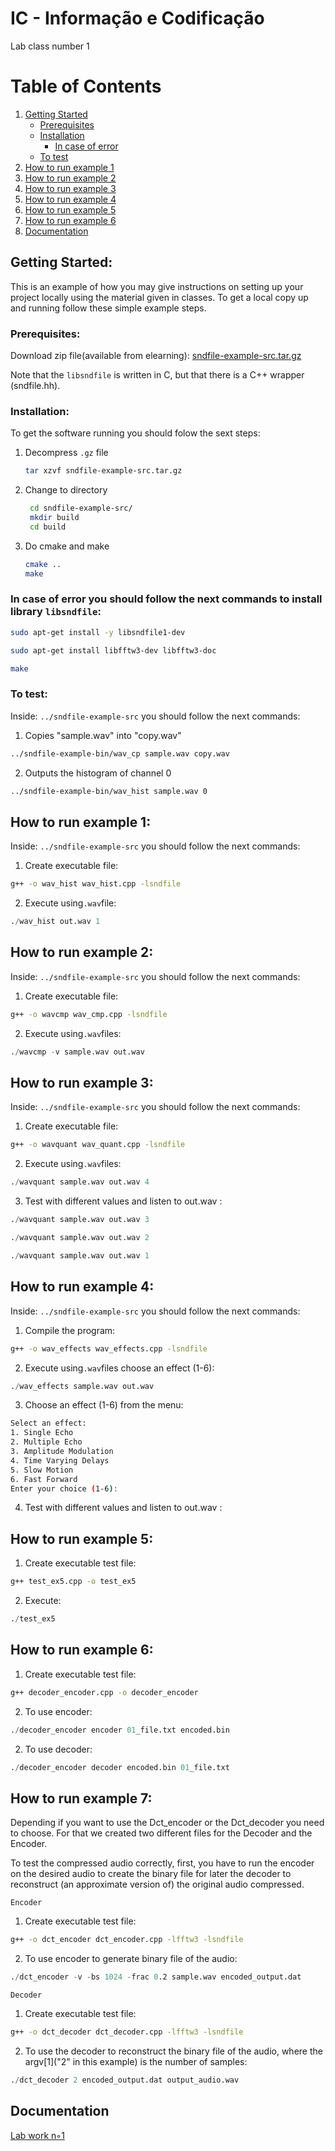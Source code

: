 
# IC - Informação e Codificação

Lab class number 1

# Table of Contents

1. [Getting Started](#getting-started)
   - [Prerequisites](#prerequisites)
   - [Installation](#installation)
     - [In case of error](#in-case-of-error)
   - [To test](#to-test)
2. [How to run example 1](#how-to-run-example-1)
3. [How to run example 2](#how-to-run-example-2)
4. [How to run example 3](#how-to-run-example-3)
5. [How to run example 4](#how-to-run-example-4)
6. [How to run example 5](#how-to-run-example-5)
7. [How to run example 6](#how-to-run-example-6)
8. [Documentation](#documentation)

## Getting Started: <a name="getting-started"></a>

This is an example of how you may give instructions on setting up your project locally using the material given in classes.
To get a local copy up and running follow these simple example steps.

### Prerequisites:<a name="prerequisites"></a>
Download zip file(available from elearning): [sndfile-example-src.tar.gz](https://elearning.ua.pt/mod/resource/view.php?id=1143438)

Note that the `libsndfile` is written in C, but that there is a C++ wrapper (sndfile.hh).
### Installation:<a name="installation"></a>

To get the software running you should folow the sext steps:

1. Decompress `.gz` file
   ```sh
   tar xzvf sndfile-example-src.tar.gz
   ```
2. Change to directory
   ```sh
    cd sndfile-example-src/
    mkdir build
    cd build
   ```
3. Do cmake and make 
   ```sh
   cmake ..
   make
   ```

 
### In case of error you should follow the next commands to install library `libsndfile`: <a name="in-case-of-error"></a>

 ```sh
 sudo apt-get install -y libsndfile1-dev
 
 sudo apt-get install libfftw3-dev libfftw3-doc

 make
 ```

### To test: <a name="to-test"></a>
Inside: `../sndfile-example-src` you should follow the next commands:

1. Copies "sample.wav" into "copy.wav"
```sh
../sndfile-example-bin/wav_cp sample.wav copy.wav 
```
2.  Outputs the histogram of channel 0
```sh
../sndfile-example-bin/wav_hist sample.wav 0
```

## How to run example 1: <a name="how-to-run-example-1"></a>

Inside: `../sndfile-example-src` you should follow the next commands:

1. Create executable file:
```sh
g++ -o wav_hist wav_hist.cpp -lsndfile 
```
2. Execute using`.wav`file:
```s
./wav_hist out.wav 1 
```

## How to run example 2: <a name="how-to-run-example-2"></a>

Inside: `../sndfile-example-src` you should follow the next commands:

1. Create executable file:
```sh
g++ -o wavcmp wav_cmp.cpp -lsndfile
```
2. Execute using`.wav`files:
```s
./wavcmp -v sample.wav out.wav
```

## How to run example 3: <a name="how-to-run-example-3"></a>

Inside: `../sndfile-example-src` you should follow the next commands:

1. Create executable file:
```sh
g++ -o wavquant wav_quant.cpp -lsndfile
```
2. Execute using`.wav`files:
```s
./wavquant sample.wav out.wav 4
```
3. Test with different values and listen to out.wav : 
```s
./wavquant sample.wav out.wav 3
```
```s
./wavquant sample.wav out.wav 2
```
```s
./wavquant sample.wav out.wav 1
```


## How to run example 4: <a name="how-to-run-example-4"></a>

Inside: `../sndfile-example-src` you should follow the next commands:

1. Compile the program:
```sh
g++ -o wav_effects wav_effects.cpp -lsndfile
```

2. Execute using`.wav`files choose an effect (1-6): 
```s
./wav_effects sample.wav out.wav 
```
3. Choose an effect (1-6) from the menu:
```sh
Select an effect:
1. Single Echo 
2. Multiple Echo 
3. Amplitude Modulation 
4. Time Varying Delays 
5. Slow Motion
6. Fast Forward 
Enter your choice (1-6): 
```

4. Test with different values and listen to out.wav : 


## How to run example 5: <a name="how-to-run-example-5"></a>

1. Create executable test file:
```sh
g++ test_ex5.cpp -o test_ex5
```
2. Execute:
```s
./test_ex5
```


## How to run example 6: <a name="how-to-run-example-6"></a>

1. Create executable test file:
```sh
g++ decoder_encoder.cpp -o decoder_encoder
```
2. To use encoder:
```s
./decoder_encoder encoder 01_file.txt encoded.bin
```

2. To use decoder:
```s
./decoder_encoder decoder encoded.bin 01_file.txt
```

## How to run example 7: <a name="how-to-run-example-7"></a>

Depending if you want to use the Dct_encoder or the Dct_decoder you need to choose.
For that we created two different files for the Decoder and the Encoder.

To test the compressed audio correctly, first, you have to run the encoder on the desired audio to create the binary file for later the decoder to reconstruct (an approximate version of) the original audio compressed.

`Encoder`
1. Create executable test file:
```sh
g++ -o dct_encoder dct_encoder.cpp -lfftw3 -lsndfile
```
2. To use encoder to generate binary file of the audio:
```s
./dct_encoder -v -bs 1024 -frac 0.2 sample.wav encoded_output.dat
```

`Decoder`
1. Create executable test file:
```sh
g++ -o dct_decoder dct_decoder.cpp -lfftw3 -lsndfile
```
2. To use the decoder to reconstruct the binary file of the audio, where the argv[1]("2" in this example) is the number of samples:
```s
./dct_decoder 2 encoded_output.dat output_audio.wav
```



## Documentation <a name="documentation"></a>



[Lab work n◦1](https://elearning.ua.pt/pluginfile.php/4438659/mod_resource/content/2/trab1.pdf)

